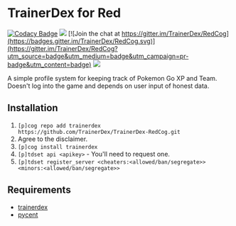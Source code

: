 # TrainerDex for Red
[![Codacy Badge](https://api.codacy.com/project/badge/Grade/f3a2a295376a4617afcdc11d7a9287b5)](https://www.codacy.com/app/github_108/red-trainerdex?utm_source=github.com&amp;utm_medium=referral&amp;utm_content=PokemonGoEastKent/red-trainerdex&amp;utm_campaign=Badge_Grade) [<img src="https://img.shields.io/badge/discord-py-blue.svg">](https://github.com/Rapptz/discord.py)
[![Join the chat at https://gitter.im/TrainerDex/RedCog](https://badges.gitter.im/TrainerDex/RedCog.svg)](https://gitter.im/TrainerDex/RedCog?utm_source=badge&utm_medium=badge&utm_campaign=pr-badge&utm_content=badge) [<img src="https://discordapp.com/api/guilds/364313717720219651/widget.png?style=shield">](https://discord.gg/pFhMS3s)

A simple profile system for keeping track of Pokemon Go XP and Team. Doesn't log into the game and depends on user input of honest data.

## Installation

1. `[p]cog repo add trainerdex https://github.com/TrainerDex/TrainerDex-RedCog.git`
2. Agree to the disclaimer.
3. `[p]cog install trainerdex`
4. `[p]tdset api <apikey>` - You'll need to request one.
5. `[p]tdset register_server <cheaters:<allowed/ban/segregate>> <minors:<allowed/ban/segregate>>`

## Requirements
* [trainerdex](https://pypi.python.org/pypi/trainerdex)
* [pycent](https://pypi.python.org/pypi/pycent/1.0)
